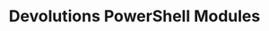 ---
title: Devolutions PowerShell Modules
order: 35
description: You can consult topics for the following categories about Devolutions PowerShell':' {{ en.HUBB }}, {{ en.DVLS }} and {{ en.RDM }}
---